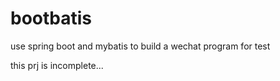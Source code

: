 # bootbatis
use spring boot and mybatis to build a wechat program for test

this prj is incomplete...
